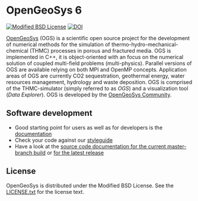 OpenGeoSys 6
============

[![Modified BSD License](http://img.shields.io/badge/license-BSD-blue.svg?style=flat-square)](https://gitlab.opengeosys.org/ogs/ogs/-/blob/master/LICENSE.txt)
[![DOI](https://zenodo.org/badge/1701384.svg)](https://zenodo.org/badge/latestdoi/1701384)

[OpenGeoSys][ogs] (OGS) is a scientific open source project for the development of
numerical methods for the simulation of thermo-hydro-mechanical-chemical
(THMC) processes in porous and fractured media. OGS is implemented in C++, it
is object-oriented with an focus on the numerical solution of coupled multi-field
problems (multi-physics). Parallel versions of OGS are available relying on
both MPI and OpenMP concepts. Application areas of OGS are currently CO2
sequestration, geothermal energy, water resources management, hydrology and
waste deposition. OGS is comprised of the THMC-simulator (simply referred to as
*OGS*) and a visualization tool (*Data Explorer*). OGS is developed by the
[OpenGeoSys Community][ogs].

## Software development ##

- Good starting point for users as well as for developers is the [documentation][documentation]
- Check your code against our [styleguide](http://ufz.github.io/styleguide/cppguide.xml)
- Have a look at the [source code documentation for the current master-branch build][docs-master] or [for the latest release][docs-release]

## License ##

OpenGeoSys is distributed under the Modified BSD License. See the
[LICENSE.txt][license-source] for the license text.

[ogs]: https://www.opengeosys.org
[documentation]: https://www.opengeosys.org/docs/
[docs-master]: https://doxygen.opengeosys.org/
[docs-release]: https://doxygen.opengeosys.org/v6.4.3
[license-source]: https://github.com/ufz/ogs/blob/master/LICENSE.txt
